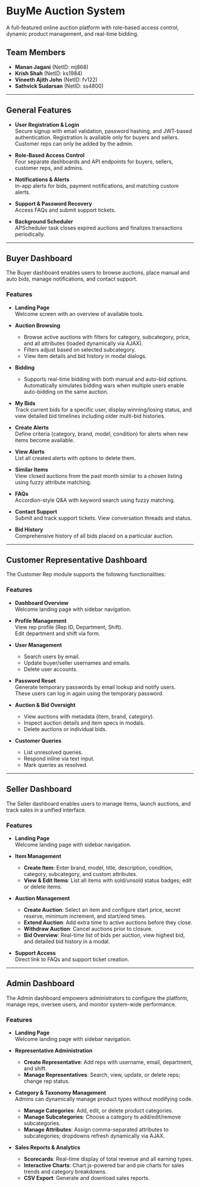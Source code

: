 # BuyMe Auction System

A full-featured online auction platform with role-based access control, dynamic product management, and real-time bidding.

## Team Members
- **Manan Jagani** (NetID: mj868)  
- **Krish Shah** (NetID: ks1984)  
- **Vineeth Ajith John** (NetID: fv122)  
- **Sathvick Sudarsan** (NetID: ss4800)

---

## General Features

- **User Registration & Login**  
  Secure signup with email validation, password hashing, and JWT-based authentication. Registration is available only for buyers and sellers. Customer reps can only be added by the admin.

- **Role-Based Access Control**  
  Four separate dashboards and API endpoints for buyers, sellers, customer reps, and admins.

- **Notifications & Alerts**  
  In-app alerts for bids, payment notifications, and matching custom alerts.

- **Support & Password Recovery**  
  Access FAQs and submit support tickets.

- **Background Scheduler**  
  APScheduler task closes expired auctions and finalizes transactions periodically.

---

## Buyer Dashboard

The Buyer dashboard enables users to browse auctions, place manual and auto bids, manage notifications, and contact support.

### Features

- **Landing Page**  
  Welcome screen with an overview of available tools.

- **Auction Browsing**  
  - Browse active auctions with filters for category, subcategory, price, and all attributes (loaded dynamically via AJAX).  
  - Filters adjust based on selected subcategory.  
  - View item details and bid history in modal dialogs.

- **Bidding**  
  - Supports real-time bidding with both manual and auto-bid options. Automatically simulates bidding wars when multiple users enable auto-bidding on the same auction.

- **My Bids**  
  Track current bids for a specific user, display winning/losing status, and view detailed bid timelines including older multi-bid histories.

- **Create Alerts**  
  Define criteria (category, brand, model, condition) for alerts when new items become available.

- **View Alerts**  
  List all created alerts with options to delete them.

- **Similar Items**  
  View closed auctions from the past month similar to a chosen listing using fuzzy attribute matching.

- **FAQs**  
  Accordion-style Q&A with keyword search using fuzzy matching.

- **Contact Support**  
  Submit and track support tickets. View conversation threads and status.

- **Bid History**  
  Comprehensive history of all bids placed on a particular auction.

---

## Customer Representative Dashboard

The Customer Rep module supports the following functionalities:

### Features

- **Dashboard Overview**  
  Welcome landing page with sidebar navigation.

- **Profile Management**  
  View rep profile (Rep ID, Department, Shift).  
  Edit department and shift via form.

- **User Management**  
  - Search users by email.  
  - Update buyer/seller usernames and emails.  
  - Delete user accounts.

- **Password Reset**  
  Generate temporary passwords by email lookup and notify users.  
  These users can log in again using the temporary password.

- **Auction & Bid Oversight**  
  - View auctions with metadata (item, brand, category).  
  - Inspect auction details and item specs in modals.  
  - Delete auctions or individual bids.

- **Customer Queries**  
  - List unresolved queries.  
  - Respond inline via text input.  
  - Mark queries as resolved.

---

## Seller Dashboard

The Seller dashboard enables users to manage items, launch auctions, and track sales in a unified interface.

### Features

- **Landing Page**  
  Welcome landing page with sidebar navigation.

- **Item Management**  
  - **Create Item**: Enter brand, model, title, description, condition, category, subcategory, and custom attributes.  
  - **View & Edit Items**: List all items with sold/unsold status badges; edit or delete items.

- **Auction Management**  
  - **Create Auction**: Select an item and configure start price, secret reserve, minimum increment, and start/end times.  
  - **Extend Auction**: Add extra time to active auctions before they close.  
  - **Withdraw Auction**: Cancel auctions prior to closure.  
  - **Bid Overview**: Real-time list of bids per auction, view highest bid, and detailed bid history in a modal.

- **Support Access**  
  Direct link to FAQs and support ticket creation.

---

## Admin Dashboard

The Admin dashboard empowers administrators to configure the platform, manage reps, oversee users, and monitor system-wide performance.

### Features

- **Landing Page**  
  Welcome landing page with sidebar navigation.

- **Representative Administration**  
  - **Create Representative**: Add reps with username, email, department, and shift.  
  - **Manage Representatives**: Search, view, update, or delete reps; change rep status.

- **Category & Taxonomy Management**  
  Admins can dynamically manage product types without modifying code.  
  - **Manage Categories**: Add, edit, or delete product categories.  
  - **Manage Subcategories**: Choose a category to add/edit/remove subcategories.  
  - **Manage Attributes**: Assign comma-separated attributes to subcategories; dropdowns refresh dynamically via AJAX.

- **Sales Reports & Analytics**  
  - **Scorecards**: Real-time display of total revenue and all earning types.  
  - **Interactive Charts**: Chart.js-powered bar and pie charts for sales trends and category breakdowns.  
  - **CSV Export**: Generate and download sales reports.
